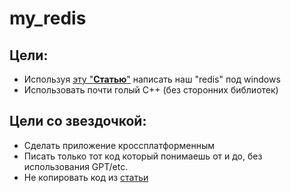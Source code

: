 # my_redis
## Цели:
* Используя [эту "**Cтатью**"](https://build-your-own.org/redis/) написать наш "redis" под windows
* Использовать почти голый C++ (без сторонних библиотек)
## Цели со звездочкой:
* Сделать приложение кроссплатформенным
* Писать только тот код который понимаешь от и до, без использования GPT/etc.
* Не копировать код из [статьи](https://build-your-own.org/redis/)
